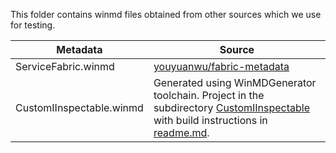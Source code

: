 This folder contains winmd files obtained from other sources which we use for testing.

Metadata | Source
--|--
ServiceFabric.winmd | [youyuanwu/fabric-metadata](https://github.com/youyuanwu/fabric-metadata/raw/a1bcca6ad6f6a772c9e5ff4bdba80ae5e5f24cfc/.windows/winmd/ServiceFabric.winmd)
CustomIInspectable.winmd | Generated using WinMDGenerator toolchain. Project in the subdirectory [CustomIInspectable](../../CustomIInspectable) with build instructions in [readme.md](../../CustomIInspectable/readme.md).
